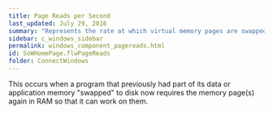 ```yaml
---
title: Page Reads per Second
last_updated: July 29, 2016
summary: "Represents the rate at which virtual memory pages are swapped from disk into memory."
sidebar: c_windows_sidebar
permalink: windows_component_pagereads.html
id: SoWHomePage.flwPageReads
folder: ConnectWindows
---
```



This occurs when a program that previously had part of its data or application memory "swapped" to disk now requires the memory page(s) again in RAM so that it can work on them.
